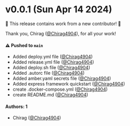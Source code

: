 # v0.0.1 (Sun Apr 14 2024)

:tada: This release contains work from a new contributor! :tada:

Thank you, Chirag ([@Chirag4904](https://github.com/Chirag4904)), for all your work!

#### ⚠️ Pushed to `main`

- Added deploy.yml file ([@Chirag4904](https://github.com/Chirag4904))
- Added release.yml file ([@Chirag4904](https://github.com/Chirag4904))
- Added deploy.sh file ([@Chirag4904](https://github.com/Chirag4904))
- Added .autorc file ([@Chirag4904](https://github.com/Chirag4904))
- Added amber.yaml secrets file ([@Chirag4904](https://github.com/Chirag4904))
- Added express framework quickstart ([@Chirag4904](https://github.com/Chirag4904))
- create .docker-compose.yml ([@Chirag4904](https://github.com/Chirag4904))
- create README.md ([@Chirag4904](https://github.com/Chirag4904))

#### Authors: 1

- Chirag ([@Chirag4904](https://github.com/Chirag4904))
